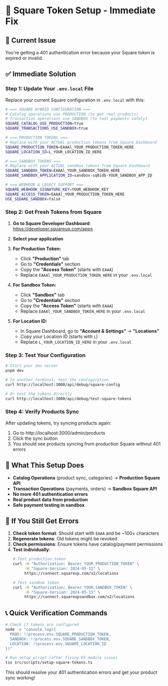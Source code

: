 # 🔧 Square Token Setup - Immediate Fix

## 🚨 Current Issue
You're getting a 401 authentication error because your Square token is expired or invalid.

## ✅ Immediate Solution

### Step 1: Update Your `.env.local` File

Replace your current Square configuration in `.env.local` with this:

```bash
# === SQUARE HYBRID CONFIGURATION ===
# Catalog operations use PRODUCTION (to get real products)
# Transaction operations use SANDBOX (to test payments safely)
SQUARE_CATALOG_USE_PRODUCTION=true
SQUARE_TRANSACTIONS_USE_SANDBOX=true

# === PRODUCTION TOKENS ===
# Replace with your ACTUAL production tokens from Square Dashboard
SQUARE_PRODUCTION_TOKEN=EAAAl_YOUR_PRODUCTION_TOKEN_HERE
SQUARE_LOCATION_ID=L_YOUR_LOCATION_ID_HERE

# === SANDBOX TOKENS ===
# Replace with your ACTUAL sandbox tokens from Square Dashboard  
SQUARE_SANDBOX_TOKEN=EAAAl_YOUR_SANDBOX_TOKEN_HERE
SQUARE_SANDBOX_APPLICATION_ID=sandbox-sq0idb-YOUR_SANDBOX_APP_ID

# === WEBHOOK & LEGACY SUPPORT ===
SQUARE_WEBHOOK_SIGNATURE_KEY=YOUR_WEBHOOK_KEY
SQUARE_ACCESS_TOKEN=EAAAl_YOUR_PRODUCTION_TOKEN_HERE
USE_SQUARE_SANDBOX=false
```

### Step 2: Get Fresh Tokens from Square

1. **Go to Square Developer Dashboard**: https://developer.squareup.com/apps
2. **Select your application**
3. **For Production Token:**
   - Click **"Production"** tab
   - Go to **"Credentials"** section
   - Copy the **"Access Token"** (starts with `EAAA`)
   - Replace `EAAAl_YOUR_PRODUCTION_TOKEN_HERE` in your `.env.local`

4. **For Sandbox Token:**
   - Click **"Sandbox"** tab  
   - Go to **"Credentials"** section
   - Copy the **"Access Token"** (starts with `EAAA`)
   - Replace `EAAAl_YOUR_SANDBOX_TOKEN_HERE` in your `.env.local`

5. **For Location ID:**
   - In Square Dashboard, go to **"Account & Settings"** → **"Locations"**
   - Copy your Location ID (starts with `L`)
   - Replace `L_YOUR_LOCATION_ID_HERE` in your `.env.local`

### Step 3: Test Your Configuration

```bash
# Start your dev server
pnpm dev

# In another terminal, test the configuration
curl http://localhost:3000/api/debug/square-config

# Or test the tokens directly
curl http://localhost:3000/api/debug/test-square-tokens
```

### Step 4: Verify Products Sync

After updating tokens, try syncing products again:
1. Go to http://localhost:3000/admin/products
2. Click the sync button
3. You should see products syncing from production Square without 401 errors

## 🎯 What This Setup Does

- **Catalog Operations** (product sync, categories) → **Production Square API**
- **Transaction Operations** (payments, orders) → **Sandbox Square API**  
- **No more 401 authentication errors**
- **Real product data from production**
- **Safe payment testing in sandbox**

## 🐛 If You Still Get Errors

1. **Check token format**: Should start with `EAAA` and be ~100+ characters
2. **Regenerate tokens**: Old tokens might be revoked
3. **Check permissions**: Ensure tokens have catalog/payment permissions
4. **Test individually**: 
   ```bash
   # Test production token
   curl -H "Authorization: Bearer YOUR_PRODUCTION_TOKEN" \
        -H "Square-Version: 2024-05-15" \
        https://connect.squareup.com/v2/locations
   
   # Test sandbox token  
   curl -H "Authorization: Bearer YOUR_SANDBOX_TOKEN" \
        -H "Square-Version: 2024-05-15" \
        https://connect.squareupsandbox.com/v2/locations
   ```

## 📞 Quick Verification Commands

```bash
# Check if tokens are configured
node -e "console.log({
  PROD: !!process.env.SQUARE_PRODUCTION_TOKEN, 
  SANDBOX: !!process.env.SQUARE_SANDBOX_TOKEN,
  LOCATION: !!process.env.SQUARE_LOCATION_ID
})"

# Run setup script (after fixing ES module issue)
tsx src/scripts/setup-square-tokens.ts
```

This should resolve your 401 authentication errors and get your product sync working! 